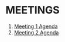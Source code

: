 # MEETINGS

1. [Meeting 1 Agenda](https://docs.google.com/document/d/1l6EyOyYNJdL5NdNChvFTPVkYWadch3x4P39bkgV3HjY/edit?usp=sharing)
2. [Meeting 2 Agenda](https://docs.google.com/document/d/1ZiIEdiTrccROEo7wN36hoeKXy_DnBQEfXzO4sEvx2eA/edit?usp=sharing)